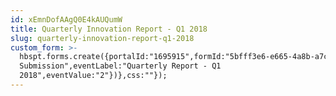 ```yaml
---
id: xEmnDofAAgQ0E4kAUQumW
title: Quarterly Innovation Report - Q1 2018
slug: quarterly-innovation-report-q1-2018
custom_form: >-
  hbspt.forms.create({portalId:"1695915",formId:"5bfff3e6-e665-4a8b-a7cb-3d2c255e69f1",target:"#hsFormContainer",onFormSubmit:function(e){window.dataLayer=window.dataLayer||[],window.dataLayer.push({event:"GAEvent",eventCategory:"Innovation",eventAction:"Form
  Submission",eventLabel:"Quarterly Report - Q1
  2018",eventValue:"2"})},css:""});
---
```


  